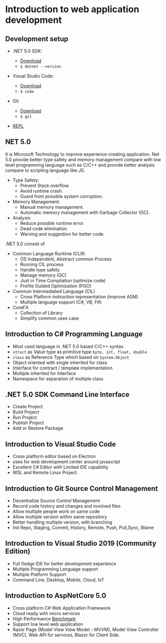 # Introduction to web application development

## Development setup
* .NET 5.0 SDK:
    * [Download](https://dotnet.microsoft.com/download/dotnet/5.0)
    * `$ dotnet --version`
    
* Visual Studio Code:
    * [Download](https://code.visualstudio.com/download)
    * `$ code `
* Git 
    * [Download](https://git-scm.com/)
    * `$ git`
* [REPL](https://sharplab.io)
    

## NET 5.0
It is Microsoft Technology to improve experience creating application. Net 5.0 provide better type safety and memory management compare with low level programming language such as C/C++ and provide better analysis compare to scripting language like JS.
* Type Safety:
    * Prevent Stack overflow.
    * Avoid runtime crash.
    * Guard from possible system corruption.
* Memory Management:
    * Manual memory management.
    * Automatic memory management with Garbage Collector (GC).
* Analysis
    * Reduce possible runtime error.
    * Dead code elimination.
    * Warning and suggestion for better code.

.NET 5.0 consist of 
* Common Language Runtime (CLR)
    * OS Independent, Abstract common Process
    * Running CIL process
    * Handle type safety
    * Manage memory (GC)
    * Just in Time Compilation (optimize code)
    * Profile Guided Optimization (PGO)
* Common Intermediated Language (CIL)
    * Cross Platform instruction representation (improve ASM)
    * Multiple language support (C#, VB, F#)
* CoreFX
    * Collection of Library 
    * Simplify common uses case

## Introduction to C# Programming Language 
* Most used language in .NET 5.0 based C/C++ syntax.
* `struct` as Value type as primitive type `byte, int, float, double`
* `class` as Reference Type which based on `System.Object`
* Object oriented with single inherited for class
* Interface for contract / template implementation
* Multiple inherited for Interface
* Namespace for separation of multiple class

## .NET 5.0 SDK Command Line Interface
* Create Project
* Build Project
* Run Project
* Publish Project
* Add or Restore Package

## Introduction to Visual Studio Code
* Cross platform editor based on Electron
* uses for web development center around javascript
* Excellent C# Editor with Limited IDE capability
* WSL and Remote Linux Project

## Introduction to Git Source Control Management
* Decentralize Source Control Management
* Record code history and changes and involved files
* Allow multiple people work on same code
* Allow multiple version within same repository
* Better handling multiple version, with branching
* Init Repo, Staging, Commit, History, Remote, Push, Pull,Sync, Blame


## Introduction to Visual Studio 2019 (Community Edition)
* Full fledge IDE for better development experience
* Multiple Programming Language support
* Multiple Platform Support
* Command Line, Desktop, Mobile, Cloud, IoT

## Introduction to AspNetCore 5.0
* Cross platform C# Web Application Framework
* Cloud ready with micro services
* High Performance [Benchmark](https://www.techempower.com/benchmarks/#section=data-r19&hw=ph&test=plaintext)
* Support low level web application
* Razor Page (Model View View Model - MVVM), Model View Controller (MVC), Web API for services, Blazor for Client Side.
